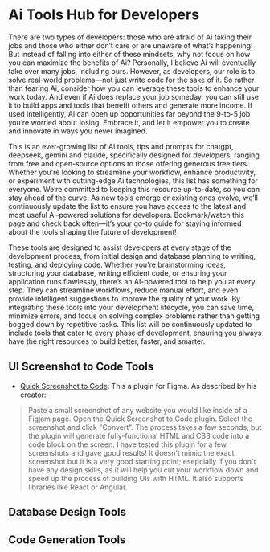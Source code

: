 # Ai Tools Hub for Developers

There are two types of developers: those who are afraid of Ai taking their jobs and those who either don’t care or are unaware of what’s happening! But instead of falling into either of these mindsets, why not focus on how you can maximize the benefits of Ai? Personally, I believe Ai will eventually take over many jobs, including ours. However, as developers, our role is to solve real-world problems—not just write code for the sake of it. So rather than fearing Ai, consider how you can leverage these tools to enhance your work today. And even if Ai does replace your job someday, you can still use it to build apps and tools that benefit others and generate more income. If used intelligently, Ai can open up opportunities far beyond the 9-to-5 job you’re worried about losing. Embrace it, and let it empower you to create and innovate in ways you never imagined.

This is an ever-growing list of Ai tools, tips and prompts for chatgpt, deepseek, gemini and claude, specifically designed for developers, ranging from free and open-source options to those offering generous free tiers. Whether you're looking to streamline your workflow, enhance productivity, or experiment with cutting-edge Ai technologies, this list has something for everyone. We’re committed to keeping this resource up-to-date, so you can stay ahead of the curve. As new tools emerge or existing ones evolve, we’ll continuously update the list to ensure you have access to the latest and most useful Ai-powered solutions for developers. Bookmark/watch this page and check back often—it’s your go-to guide for staying informed about the tools shaping the future of development!

These tools are designed to assist developers at every stage of the development process, from initial design and database planning to writing, testing, and deploying code. Whether you're brainstorming ideas, structuring your database, writing efficient code, or ensuring your application runs flawlessly, there’s an AI-powered tool to help you at every step. They can streamline workflows, reduce manual effort, and even provide intelligent suggestions to improve the quality of your work. By integrating these tools into your development lifecycle, you can save time, minimize errors, and focus on solving complex problems rather than getting bogged down by repetitive tasks. This list will be continuously updated to include tools that cater to every phase of development, ensuring you always have the right resources to build better, faster, and smarter.

## UI Screenshot to Code Tools
- [Quick Screenshot to Code](https://www.figma.com/community/plugin/1393007160057387991/quick-screenshot-to-code): This a plugin for Figma. As described by his creator:
> Paste a small screenshot of any website you would like inside of a Figjam page. Open the Quick Screenshot to Code plugin. Select the screenshot and click "Convert". The process takes a few seconds, but the plugin will generate fully-functional HTML and CSS code into a code block on the screen.
 I have tested this plugin for a few screenshots and gave good results! It doesn't mimic the exact screenshot but it is a very good starting point; esepcially if you don't have any design skills, as it will help you cut your workflow down and speed up the process of building UIs with HTML. It also supports libraries like React or Angular.


## Database Design Tools

## Code Generation Tools
